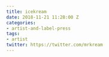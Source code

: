 ```yaml
---
title: icekream
date: 2018-11-21 11:28:00 Z
categories:
- artist-and-label-press
tags:
- artist
twitter: https://twitter.com/mrkream
---
```


